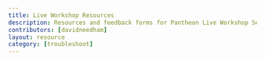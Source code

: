 ```yaml
---
title: Live Workshop Resources
description: Resources and feedback forms for Pantheon Live Workshop Sessions.
contributors: [davidneedham]
layout: resource
category: [troubleshoot]
---
```


<ResourceSelector />